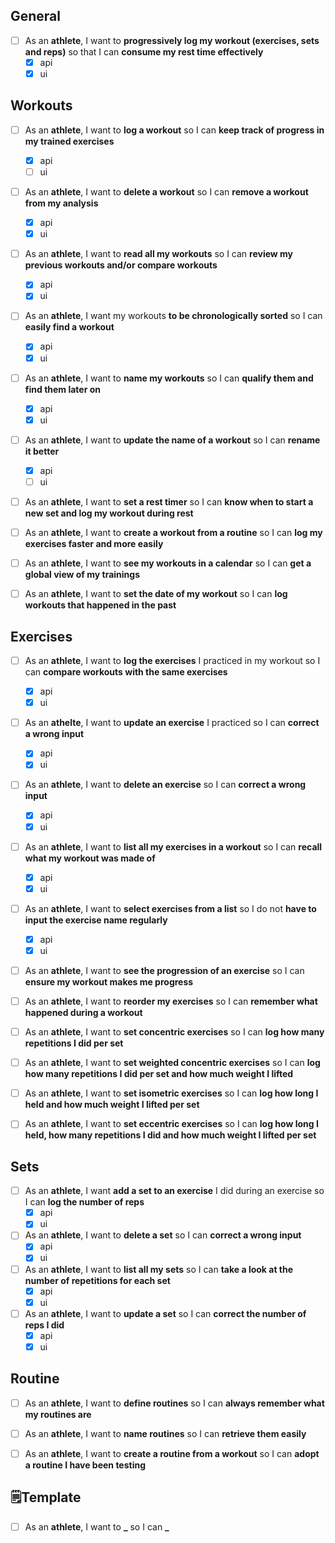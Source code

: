 ## General
- [ ] As an **athlete**, I want to **progressively log my workout (exercises, sets and reps)** so that I can **consume my rest time effectively**
  - [x] api
  - [x] ui

## Workouts
- [ ] As an **athlete**, I want to **log a workout** so I can **keep track of progress in my trained exercises**
  - [x] api
  - [ ] ui
- [ ] As an **athlete**, I want to **delete a workout** so I can **remove a workout from my analysis**
  - [x] api
  - [x] ui
- [ ] As an **athlete**, I want to **read all my workouts** so I can **review my previous workouts and/or compare workouts**
  - [x] api
  - [x] ui
- [ ] As an **athlete**, I want my workouts **to be chronologically sorted** so I can **easily find a workout**
  - [x] api
  - [x] ui
- [ ] As an **athlete**, I want to **name my workouts** so I can **qualify them and find them later on**
  - [x] api
  - [x] ui
- [ ] As an **athlete**, I want to **update the name of a workout** so I can **rename it better**
  - [x] api
  - [ ] ui
- [ ] As an **athlete**, I want to **set a rest timer** so I can **know when to start a new set and log my workout during rest**
- [ ] As an **athlete**, I want to **create a workout from a routine** so I can **log my exercises faster and more easily**
- [ ] As an **athlete**, I want to **see my workouts in a calendar** so I can **get a global view of my trainings**
- [ ] As an **athlete**, I want to **set the date of my workout** so I can **log workouts that happened in the past**



## Exercises
- [ ] As an **athlete**, I want to **log the exercises** I practiced in my workout so I can **compare workouts with the same exercises**
  - [x] api
  - [x] ui
- [ ] As an **athelte**, I want to **update an exercise** I practiced so I can **correct a wrong input**
  - [x] api
  - [x] ui
- [ ] As an **athlete**, I want to **delete an exercise** so I can **correct a wrong input**
  - [x] api
  - [x] ui
- [ ] As an **athlete**, I want to **list all my exercises in a workout** so I can **recall what my workout was made of**
  - [x] api
  - [x] ui
- [ ] As an **athlete**, I want to **select exercises from a list** so I do not **have to input the exercise name regularly**
  - [x] api
  - [x] ui
- [ ] As an **athlete**, I want to **see the progression of an exercise** so I can **ensure my workout makes me progress**
- [ ] As an **athlete**, I want to **reorder my exercises** so I can **remember what happened during a workout**
- [ ] As an **athlete**, I want to **set concentric exercises** so I can **log how many repetitions I did per set**
- [ ] As an **athlete**, I want to **set weighted concentric exercises** so I can **log how many repetitions I did per set and how much weight I lifted**
- [ ] As an **athlete**, I want to **set isometric exercises** so I can **log how long I held and how much weight I lifted per set**
- [ ] As an **athlete**, I want to **set eccentric exercises** so I can **log how long I held, how many repetitions I did and how much weight I lifted per set**



## Sets
- [ ] As an **athlete**, I want **add a set to an exercise** I did during an exercise so I can **log the number of reps**
  - [x] api
  - [x] ui
- [ ] As an **athlete**, I want to **delete a set** so I can **correct a wrong input**
  - [x] api
  - [x] ui
- [ ] As an **athlete**, I want to **list all my sets** so I can **take a look at the number of repetitions for each set**
  - [x] api
  - [x] ui
- [ ] As an **athlete**, I want to **update a set** so I can **correct the number of reps I did**
  - [x] api
  - [x] ui

## Routine
- [ ] As an **athlete**, I want to **define routines** so I can **always remember what my routines are**
- [ ] As an **athlete**, I want to **name routines** so I can **retrieve them easily**
- [ ] As an **athlete**, I want to **create a routine from a workout** so I can **adopt a routine I have been testing**





## 🗒️Template
- [ ] As an **athlete**, I want to **_** so I can **_**
